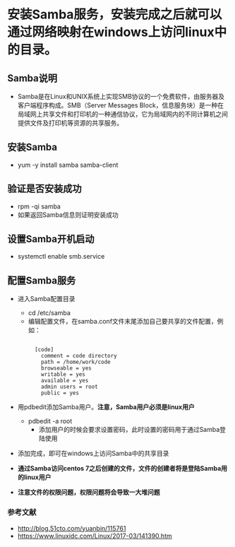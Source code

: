 # 安装Samba服务，安装完成之后就可以通过网络映射在windows上访问linux中的目录。

## Samba说明

* Samba是在Linux和UNIX系统上实现SMB协议的一个免费软件，由服务器及客户端程序构成。SMB（Server Messages Block，信息服务块）是一种在局域网上共享文件和打印机的一种通信协议，它为局域网内的不同计算机之间提供文件及打印机等资源的共享服务。

## 安装Samba

* yum -y install samba samba-client

## 验证是否安装成功

* rpm -qi samba
* 如果返回Samba信息则证明安装成功

## 设置Samba开机启动

* systemctl enable smb.service

## 配置Samba服务

* 进入Samba配置目录
  * cd /etc/samba
  * 编辑配置文件，在samba.conf文件末尾添加自己要共享的文件配置，例如：
    <pre><code>
      [code]
        comment = code directory
        path = /home/work/code
        browseable = yes
        writable = yes
        available = yes
        admin users = root
        public = yes
    </code></pre>

* 用pdbedit添加Samba用户。**注意，Samba用户必须是linux用户**
  * pdbedit -a root
    * 添加用户的时候会要求设置密码，此时设置的密码用于通过Samba登陆使用
* 添加完成，即可在windows上访问Samba中的共享目录
* **通过Samba访问centos 7之后创建的文件，文件的创建者将是登陆Samba用的linux用户**
* **注意文件的权限问题，权限问题将会导致一大堆问题**
  
### 参考文献  

* http://blog.51cto.com/yuanbin/115761
* https://www.linuxidc.com/Linux/2017-03/141390.htm
